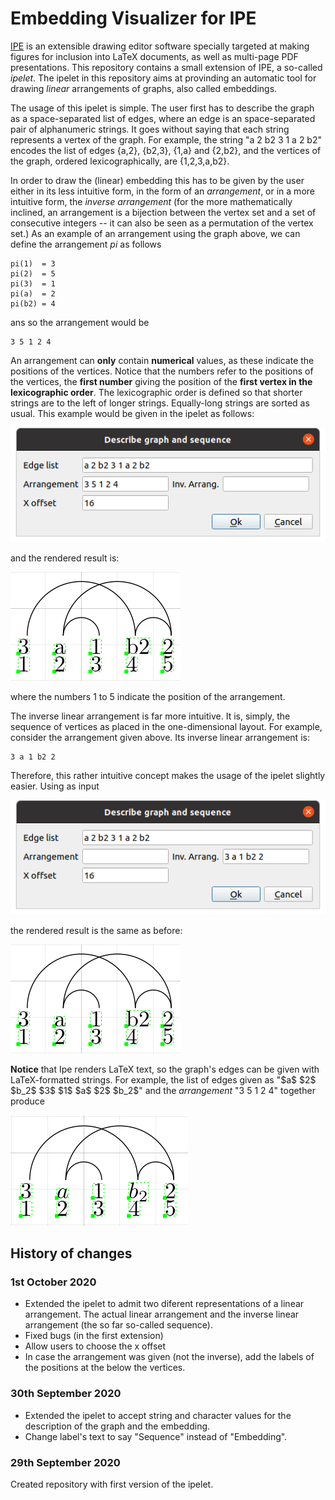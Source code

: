 # Embedding Visualizer for IPE

[IPE](http://ipe.otfried.org/) is an extensible drawing editor software specially targeted at making figures for inclusion into LaTeX documents, as well as multi-page PDF presentations. This repository contains a small extension of IPE, a so-called _ipelet_. The ipelet in this repository aims at provinding an automatic tool for drawing _linear_ arrangements of graphs, also called embeddings.

The usage of this ipelet is simple. The user first has to describe the graph as a space-separated list of edges, where an edge is an space-separated pair of alphanumeric strings. It goes without saying that each string represents a vertex of the graph. For example, the string "a 2 b2 3 1 a 2 b2" encodes the list of edges \{a,2\}, \{b2,3\}, \{1,a\} and \{2,b2\}, and the vertices of the graph, ordered lexicographically, are \{1,2,3,a,b2\}.

In order to draw the (linear) embedding this has to be given by the user either in its less intuitive form, in the form of an _arrangement_, or in a more intuitive form, the _inverse arrangement_ (for the more mathematically inclined, an arrangement is a bijection between the vertex set and a set of consecutive integers -- it can also be seen as a permutation of the vertex set.) As an example of an arrangement using the graph above, we can define the arrangement _pi_ as follows

	pi(1)  = 3
	pi(2)  = 5
	pi(3)  = 1
	pi(a)  = 2
	pi(b2) = 4

ans so the arrangement would be

	3 5 1 2 4

An arrangement can **only** contain **numerical** values, as these indicate the positions of the vertices. Notice that the numbers refer to the positions of the vertices, the **first number** giving the position of the **first vertex in the lexicographic order**. The lexicographic order is defined so that shorter strings are to the left of longer strings. Equally-long strings are sorted as usual. This example would be given in the ipelet as follows:

![Describing the graph and the arrangement.](figures/example_input_1.png)

and the rendered result is:

![The result of the ipelet with the given input.](figures/example_result_1.png)

where the numbers 1 to 5 indicate the position of the arrangement.

The inverse linear arrangement is far more intuitive. It is, simply, the sequence of vertices as placed in the one-dimensional layout. For example, consider the arrangement given above. Its inverse linear arrangement is:

	3 a 1 b2 2

Therefore, this rather intuitive concept makes the usage of the ipelet slightly easier. Using as input

![Describing the graph and the inverse arrangement.](figures/example_input_2.png)

the rendered result is the same as before:

![The result of the ipelet with the given input.](figures/example_result_1.png)

**Notice** that Ipe renders LaTeX text, so the graph's edges can be given with LaTeX-formatted strings. For example, the list of edges given as "\$a\$ \$2\$ \$b_2\$ \$3\$ \$1\$ \$a\$ \$2\$ \$b_2\$" and the _arrangement_ "3 5 1 2 4" together produce

![The result of the ipelet with LaTeX-ed input.](figures/example_result_3.png)

## History of changes

### 1st October 2020

- Extended the ipelet to admit two diferent representations of a linear arrangement. The actual linear arrangement and the inverse linear arrangement (the so far so-called sequence).
- Fixed bugs (in the first extension)
- Allow users to choose the x offset
- In case the arrangement was given (not the inverse), add the labels of the positions at the below the vertices.

### 30th September 2020

- Extended the ipelet to accept string and character values for the description of the graph and the embedding.
- Change label's text to say "Sequence" instead of "Embedding".

### 29th September 2020

Created repository with first version of the ipelet.
